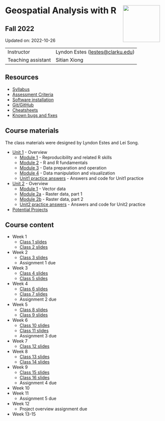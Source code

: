 
# Geospatial Analysis with R <img src="https://s28151.pcdn.co/offices/marketing-and-communications/wp-content/blogs.dir/3/files/sites/106/2019/08/CU_Seal_Red_SM_60_75_v4-768x768.png" align="right" width="120" />

## Fall 2022

Updated on: 2022-10-26

<center>

|                    |                                    |
|:-------------------|:-----------------------------------|
| Instructor         | Lyndon Estes (<lestes@clarku.edu>) |
| Teaching assistant | Sitian Xiong                       |

</center>

## Resources

-   [Syllabus](syllabus.html)
-   [Assessment Criteria](assessment.html)
-   [Software installation](software-installation.html)
-   [Git/GitHub](git-github.html)
-   [Cheatsheets](cheatsheets.html)
-   [Known bugs and fixes](bugs-fixes.html)

## Course materials

The class materials were designed by Lyndon Estes and Lei Song.

-   [Unit 1](unit1.html) - Overview
    -   [Module 1](unit1-module1.html) - Reproducibility and related R
        skills
    -   [Module 2](unit1-module2.html) - R and R fundamentals
    -   [Module 3](unit1-module3.html) - Data preparation and operation
    -   [Module 4](unit1-module4.html) - Data manipulation and
        visualization
    -   [Unit1 practice answers](unit1-practice-answers.html) - Answers
        and code for Unit1 practice
-   [Unit 2](unit2.html) - Overview
    -   [Module 1](unit2-module1.html) - Vector data
    -   [Module 2a](unit2-module2a.html) - Raster data, part 1
    -   [Module 2b](unit2-module2b.html) - Raster data, part 2
    -   [Unit2 practice answers](unit2-practice-answers.html) - Answers
        and code for Unit2 practice
-   [Potential Projects](projects.html)

## Course content

-   Week 1
    -   [Class 1 slides](class1.html)
    -   [Class 2 slides](class2.html)
-   Week 2
    -   [Class 3 slides](class3.html)
    -   Assignment 1 due
-   Week 3
    -   [Class 4 slides](class4.html)
    -   [Class 5 slides](class5.html)  
-   Week 4
    -   [Class 6 slides](class6.html)  
    -   [Class 7 slides](class7.html)  
    -   Assignment 2 due
-   Week 5
    -   [Class 8 slides](class8.html)  
    -   [Class 9 slides](class9.html)  
-   Week 6
    -   [Class 10 slides](class10.html)  
    -   [Class 11 slides](class11.html)  
    -   Assignment 3 due
-   Week 7
    -   [Class 12 slides](class12.html)  
-   Week 8
    -   [Class 13 slides](class13.html)  
    -   [Class 14 slides](class14.html)  
-   Week 9
    -   [Class 15 slides](class15.html)
    -   [Class 16 slides](class16.html)
    -   Assignment 4 due
-   Week 10
-   Week 11
    -   Assignment 5 due
-   Week 12
    -   Project overview assignment due
-   Week 13-15
